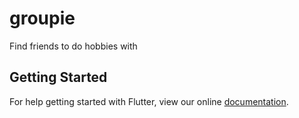 # groupie

Find friends to do hobbies with

## Getting Started

For help getting started with Flutter, view our online
[documentation](https://flutter.io/).

